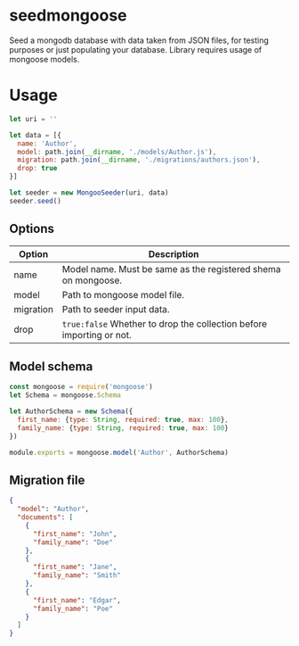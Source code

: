 # seedmongoose
Seed a mongodb database with data taken from JSON files, for testing purposes or just populating your database.
Library requires usage of mongoose models.

# Usage
```javascript
let uri = ''

let data = [{
  name: 'Author',
  model: path.join(__dirname, './models/Author.js'),
  migration: path.join(__dirname, './migrations/authors.json'),
  drop: true
}]

let seeder = new MongooSeeder(uri, data)
seeder.seed()

```

## Options
| Option  | Description |
| ------------- | ------------- |
| name  | Model name. Must be same as the registered shema on mongoose.  |
| model  | Path to mongoose model file.  |
| migration  | Path to seeder input data.  |
| drop  | ```true:false``` Whether to drop the collection before importing or not.  |

## Model schema
```javascript
const mongoose = require('mongoose')
let Schema = mongoose.Schema

let AuthorSchema = new Schema({
  first_name: {type: String, required: true, max: 100},
  family_name: {type: String, required: true, max: 100}
})

module.exports = mongoose.model('Author', AuthorSchema)
```

## Migration file
```json
{
  "model": "Author",
  "documents": [
    {
      "first_name": "John",
      "family_name": "Doe"
    },
    {
      "first_name": "Jane",
      "family_name": "Smith"
    },
    {
      "first_name": "Edgar",
      "family_name": "Poe"
    }
  ]
}
```
